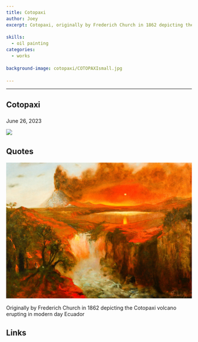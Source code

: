 ```yaml
---
title: Cotopaxi
author: Joey
excerpt: Cotopaxi, originally by Frederich Church in 1862 depicting the Cotopaxi volcano erupting in modern day Ecuador

skills:
  - oil painting
categories:
  - works
  
background-image: cotopaxi/COTOPAXIsmall.jpg

---
```

---
<script>
function myFunction(imgs) {
  var expandImg = document.getElementById("expandedImg");
  var imgText = document.getElementById("imgtext");
  expandImg.src = imgs.src;
  imgText.innerHTML = imgs.alt;
  expandImg.parentElement.style.display = "block";
}
</script>
<style>
  small{
    font-size: 10px;
  }
  /* The expanding image container */
.container {
  display: none;
  z-index: 10;
  margin-left: auto;
  margin-right: auto;
  position: fixed;
  top: 10%;
  left: 10%;
  width: 80vw;
  overflow-y: scroll;
  overflow-x: scroll;
  bottom: 3%;
}
/* Expanding image text */
#imgtext {
  position: absolute;
  bottom: 15px;
  left: 15px;
  color: white;
  font-size: 20px;
}
/* Closable button inside the expanded image */
.closebtn {
  position: absolute;
  top: 10px;
  right: 15px;
  color: white;
  font-size: 35px;
  cursor: pointer;
}
  </style>
  <link rel="stylesheet" href="https://cdnjs.cloudflare.com/ajax/libs/font-awesome/4.7.0/css/font-awesome.min.css">


## Cotopaxi
###
June 26, 2023


<img class="imageDisplay" src="/images/satmorningsoulsborne/EldenRing-pg2-3-AcrossTheFog/EldenRing-pg2-3-AcrossTheFog-18.png" onclick="myFunction(this);">
 



## Quotes

<img class="imageDisplay" src="/images/cotopaxi/COTOPAXIsmall.jpg" onclick="myFunction(this);">

Originally by Frederich Church in 1862 depicting the Cotopaxi volcano erupting in modern day Ecuador

## Links


